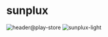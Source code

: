 # sunplux

![header@play-store](https://github.com/aratheunseen/sunplux/assets/62181222/4c2ac14d-0d57-40fa-89da-43e49655144f)
![sunplux-light](https://github.com/aratheunseen/sunplux/assets/62181222/a45d073e-d070-42a7-988a-3fc8236bcdf5)
